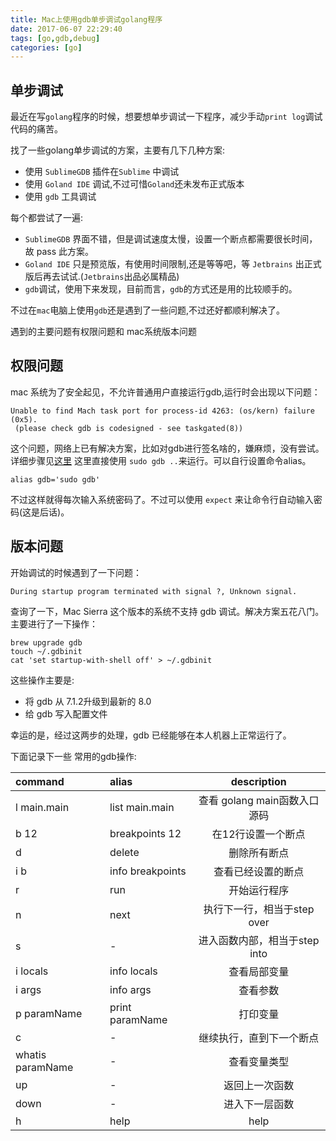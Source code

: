 ```yaml
---
title: Mac上使用gdb单步调试golang程序
date: 2017-06-07 22:29:40
tags: [go,gdb,debug]
categories: [go]
---
```


## 单步调试

最近在写`golang`程序的时候，想要想单步调试一下程序，减少手动`print log`调试代码的痛苦。

找了一些golang单步调试的方案，主要有几下几种方案:

- 使用 `SublimeGDB` 插件在`Sublime` 中调试
- 使用 `Goland IDE` 调试,不过可惜`Goland`还未发布正式版本
- 使用 `gdb` 工具调试

每个都尝试了一遍:
- `SublimeGDB` 界面不错，但是调试速度太慢，设置一个断点都需要很长时间，故 pass 此方案。
- `Goland IDE` 只是预览版，有使用时间限制,还是等等吧，等 `Jetbrains` 出正式版后再去试试.(`Jetbrains`出品必属精品)
- `gdb`调试，使用下来发现，目前而言，`gdb`的方式还是用的比较顺手的。


不过在`mac`电脑上使用`gdb`还是遇到了一些问题,不过还好都顺利解决了。
<!--more-->

遇到的主要问题有权限问题和 mac系统版本问题

## 权限问题
mac 系统为了安全起见，不允许普通用户直接运行gdb,运行时会出现以下问题：
```
Unable to find Mach task port for process-id 4263: (os/kern) failure (0x5).
 (please check gdb is codesigned - see taskgated(8))
```
这个问题，网络上已有解决方案，比如对gdb进行签名啥的，嫌麻烦，没有尝试。详细步骤见[这里](https://sourceware.org/gdb/wiki/BuildingOnDarwin)
这里直接使用 `sudo gdb ..`来运行。可以自行设置命令alias。

```
alias gdb='sudo gdb'
```
不过这样就得每次输入系统密码了。不过可以使用 `expect` 来让命令行自动输入密码(这是后话)。

## 版本问题
开始调试的时候遇到了一下问题：
```
During startup program terminated with signal ?, Unknown signal.
```
查询了一下，Mac Sierra 这个版本的系统不支持 gdb 调试。解决方案五花八门。
主要进行了一下操作：
```
brew upgrade gdb 
touch ~/.gdbinit
cat 'set startup-with-shell off' > ~/.gdbinit
```
这些操作主要是:
- 将 gdb 从 7.1.2升级到最新的 8.0
- 给 gdb 写入配置文件

幸运的是，经过这两步的处理，gdb 已经能够在本人机器上正常运行了。

下面记录下一些 常用的gdb操作:

|command|alias|description|
|:-|:-|:-:|
|l main.main|list main.main|查看 golang main函数入口源码|
|b 12|breakpoints 12|在12行设置一个断点|
|d|delete|删除所有断点|
|i b|info breakpoints|查看已经设置的断点|
|r|run|开始运行程序|
|n|next|执行下一行，相当于step over|
|s|-|进入函数内部，相当于step into|
|i locals|info locals|查看局部变量|
|i args|info args|查看参数|
|p paramName|print paramName|打印变量|
|c|-|继续执行，直到下一个断点|
|whatis paramName|-|查看变量类型|
|up|-|返回上一次函数|
|down|-|进入下一层函数|
|h|help|help|
